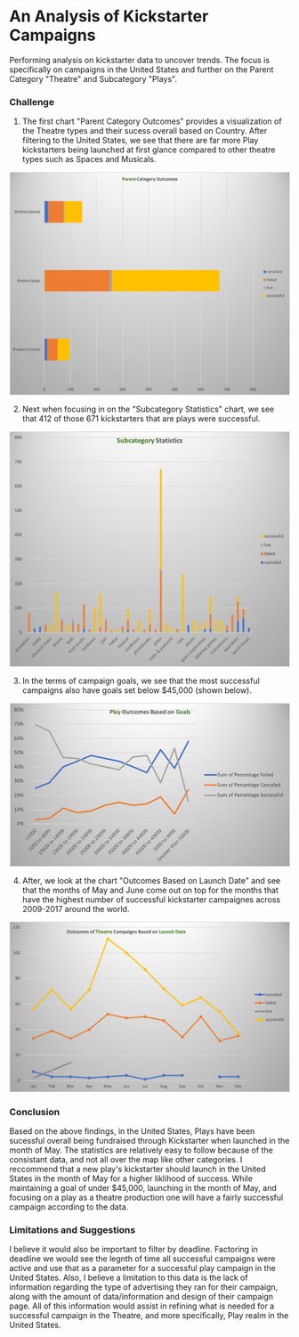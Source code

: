 # An Analysis of Kickstarter Campaigns
Performing analysis on kickstarter data to uncover trends. The focus is specifically on campaigns in the United States and further on the Parent Category "Theatre" and Subcategory "Plays".

### Challenge

1. The first chart "Parent Category Outcomes" provides a visualization of the Theatre types and their sucess overall based on Country. After filtering to the United States, we see that there are far more Play kickstarters being launched at first glance compared to other theatre types such as Spaces and Musicals.

![Parent Category Outcomes](https://github.com/alyssavonyokes/kickstarter-analysis/blob/master/Parent%20Category%20Outcomes.png)

2. Next when focusing in on the "Subcategory Statistics" chart, we see that 412 of those 671 kickstarters that are plays were successful.

![Subcategory Statistics](https://github.com/alyssavonyokes/kickstarter-analysis/blob/master/Subcategory%20Statistics.png)

3. In the terms of campaign goals, we see that the most successful campaigns also have goals set below $45,000 (shown below).

![OutcomeGoals](https://github.com/alyssavonyokes/kickstarter-analysis/blob/master/OutcomesGoals.png)

4. After, we look at the chart "Outcomes Based on Launch Date" and see that the months of May and June come out on top for the months that have the highest number of successful kickstarter campaignes across 2009-2017 around the world.

![Outcomes Based on Launch Date](https://github.com/alyssavonyokes/kickstarter-analysis/blob/master/Outcomes%20Based%20on%20Launch%20Date.png)

### Conclusion

Based on the above findings, in the United States, Plays have been sucessful overall being fundraised through Kickstarter when launched in the month of May. The statistics are relatively easy to follow because of the consistant data, and not all over the map like other categories. I reccommend that a new play's kickstarter should launch in the United States in the month of May for a higher liklihood of success. While maintaining a goal of under $45,000, launching in the month of May, and focusing on a play as a theatre production one will have a fairly successful campaign according to the data.

### Limitations and Suggestions

I believe it would also be important to filter by deadline. Factoring in deadline we would see the legnth of time all successful campaigns were active and use that as a parameter for a successful play campaign in the United States. Also, I believe a limitation to this data is the lack of information regarding the type of advertising they ran for their campaign, along with the amount of data/information and design of their campaign page. All of this information would assist in refining what is needed for a successful campaign in the Theatre, and more specifically, Play realm in the United States.
